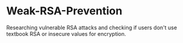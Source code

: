 # Weak-RSA-Prevention
Researching vulnerable RSA attacks and checking if users don't use textbook RSA or insecure values for encryption.

